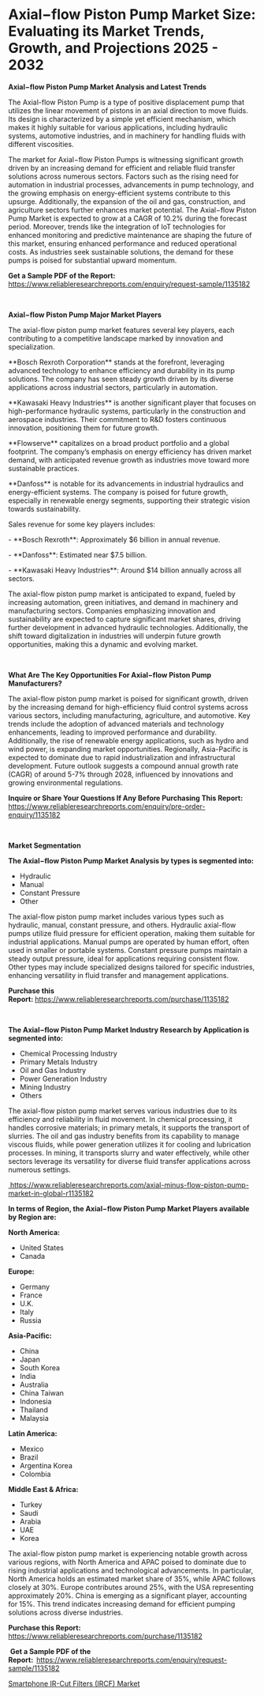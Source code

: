 <p><h1>Axial−flow Piston Pump Market Size: Evaluating its Market Trends, Growth, and Projections 2025 - 2032</h1></p><p><strong>Axial−flow Piston Pump Market Analysis and Latest Trends</strong></p>
<p><p>The Axial-flow Piston Pump is a type of positive displacement pump that utilizes the linear movement of pistons in an axial direction to move fluids. Its design is characterized by a simple yet efficient mechanism, which makes it highly suitable for various applications, including hydraulic systems, automotive industries, and in machinery for handling fluids with different viscosities.</p><p>The market for Axial−flow Piston Pumps is witnessing significant growth driven by an increasing demand for efficient and reliable fluid transfer solutions across numerous sectors. Factors such as the rising need for automation in industrial processes, advancements in pump technology, and the growing emphasis on energy-efficient systems contribute to this upsurge. Additionally, the expansion of the oil and gas, construction, and agriculture sectors further enhances market potential. The Axial−flow Piston Pump Market is expected to grow at a CAGR of 10.2% during the forecast period. Moreover, trends like the integration of IoT technologies for enhanced monitoring and predictive maintenance are shaping the future of this market, ensuring enhanced performance and reduced operational costs. As industries seek sustainable solutions, the demand for these pumps is poised for substantial upward momentum.</p></p>
<p><strong>Get a Sample PDF of the Report:&nbsp;</strong> <a href="https://www.reliableresearchreports.com/enquiry/request-sample/1135182?utm_campaign=2264&utm_medium=2&utm_source=Github&utm_content=ia&utm_term=25032025&utm_id=axialflow-piston-pump">https://www.reliableresearchreports.com/enquiry/request-sample/1135182</a></p>
<p>&nbsp;</p>
<p><strong>Axial−flow Piston Pump Major Market Players</strong></p>
<p><p>The axial-flow piston pump market features several key players, each contributing to a competitive landscape marked by innovation and specialization. </p><p>**Bosch Rexroth Corporation** stands at the forefront, leveraging advanced technology to enhance efficiency and durability in its pump solutions. The company has seen steady growth driven by its diverse applications across industrial sectors, particularly in automation.</p><p>**Kawasaki Heavy Industries** is another significant player that focuses on high-performance hydraulic systems, particularly in the construction and aerospace industries. Their commitment to R&D fosters continuous innovation, positioning them for future growth.</p><p>**Flowserve** capitalizes on a broad product portfolio and a global footprint. The company’s emphasis on energy efficiency has driven market demand, with anticipated revenue growth as industries move toward more sustainable practices.</p><p>**Danfoss** is notable for its advancements in industrial hydraulics and energy-efficient systems. The company is poised for future growth, especially in renewable energy segments, supporting their strategic vision towards sustainability.</p><p>Sales revenue for some key players includes:</p><p>- **Bosch Rexroth**: Approximately $6 billion in annual revenue.</p><p>- **Danfoss**: Estimated near $7.5 billion.</p><p>- **Kawasaki Heavy Industries**: Around $14 billion annually across all sectors.</p><p>The axial-flow piston pump market is anticipated to expand, fueled by increasing automation, green initiatives, and demand in machinery and manufacturing sectors. Companies emphasizing innovation and sustainability are expected to capture significant market shares, driving further development in advanced hydraulic technologies. Additionally, the shift toward digitalization in industries will underpin future growth opportunities, making this a dynamic and evolving market.</p></p>
<p>&nbsp;</p>
<p><strong>What Are The Key Opportunities For Axial−flow Piston Pump Manufacturers?</strong></p>
<p><p>The axial-flow piston pump market is poised for significant growth, driven by the increasing demand for high-efficiency fluid control systems across various sectors, including manufacturing, agriculture, and automotive. Key trends include the adoption of advanced materials and technology enhancements, leading to improved performance and durability. Additionally, the rise of renewable energy applications, such as hydro and wind power, is expanding market opportunities. Regionally, Asia-Pacific is expected to dominate due to rapid industrialization and infrastructural development. Future outlook suggests a compound annual growth rate (CAGR) of around 5-7% through 2028, influenced by innovations and growing environmental regulations.</p></p>
<p><strong>Inquire or Share Your Questions If Any Before Purchasing This Report:</strong> <a href="https://www.reliableresearchreports.com/enquiry/pre-order-enquiry/1135182?utm_campaign=2264&utm_medium=2&utm_source=Github&utm_content=ia&utm_term=25032025&utm_id=axialflow-piston-pump">https://www.reliableresearchreports.com/enquiry/pre-order-enquiry/1135182</a></p>
<p>&nbsp;</p>
<p><strong>Market Segmentation</strong></p>
<p><strong>The Axial−flow Piston Pump Market Analysis by types is segmented into:</strong></p>
<p><ul><li>Hydraulic</li><li>Manual</li><li>Constant Pressure</li><li>Other</li></ul></p>
<p><p>The axial-flow piston pump market includes various types such as hydraulic, manual, constant pressure, and others. Hydraulic axial-flow pumps utilize fluid pressure for efficient operation, making them suitable for industrial applications. Manual pumps are operated by human effort, often used in smaller or portable systems. Constant pressure pumps maintain a steady output pressure, ideal for applications requiring consistent flow. Other types may include specialized designs tailored for specific industries, enhancing versatility in fluid transfer and management applications.</p></p>
<p><strong>Purchase this Report:&nbsp;</strong><a href="https://www.reliableresearchreports.com/purchase/1135182?utm_campaign=2264&utm_medium=2&utm_source=Github&utm_content=ia&utm_term=25032025&utm_id=axialflow-piston-pump">https://www.reliableresearchreports.com/purchase/1135182</a></p>
<p>&nbsp;</p>
<p><strong>The Axial−flow Piston Pump Market Industry Research by Application is segmented into:</strong></p>
<p><ul><li>Chemical Processing Industry</li><li>Primary Metals Industry</li><li>Oil and Gas Industry</li><li>Power Generation Industry</li><li>Mining Industry</li><li>Others</li></ul></p>
<p><p>The axial-flow piston pump market serves various industries due to its efficiency and reliability in fluid movement. In chemical processing, it handles corrosive materials; in primary metals, it supports the transport of slurries. The oil and gas industry benefits from its capability to manage viscous fluids, while power generation utilizes it for cooling and lubrication processes. In mining, it transports slurry and water effectively, while other sectors leverage its versatility for diverse fluid transfer applications across numerous settings.</p></p>
<p><a href="https://www.reliableresearchreports.com/axial-minus-flow-piston-pump-market-in-global-r1135182?utm_campaign=2264&utm_medium=2&utm_source=Github&utm_content=ia&utm_term=25032025&utm_id=axialflow-piston-pump">&nbsp;https://www.reliableresearchreports.com/axial-minus-flow-piston-pump-market-in-global-r1135182</a></p>
<p><strong>In terms of Region, the Axial−flow Piston Pump Market Players available by Region are:</strong></p>
<p>
    <p> <strong> North America: </strong>
        <ul>
            <li>United States</li>
            <li>Canada</li>
        </ul>
        </p> 
    <p> <strong> Europe: </strong>
        <ul>
            <li>Germany</li>
            <li>France</li>
            <li>U.K.</li>
            <li>Italy</li>
            <li>Russia</li>
        </ul>
        </p> 
    <p> <strong> Asia-Pacific: </strong>
        <ul>
            <li>China</li>
            <li>Japan</li>
            <li>South Korea</li>
            <li>India</li>
            <li>Australia</li>
            <li>China Taiwan</li>
            <li>Indonesia</li>
            <li>Thailand</li>
            <li>Malaysia</li>
        </ul>
        </p> 
    <p> <strong> Latin America: </strong>
        <ul>
            <li>Mexico</li>
            <li>Brazil</li>
            <li>Argentina Korea</li>
            <li>Colombia</li>
        </ul>
        </p> 
    <p> <strong> Middle East & Africa: </strong>
        <ul>
            <li>Turkey</li>
            <li>Saudi</li>
            <li>Arabia</li>
            <li>UAE</li>
            <li>Korea</li>
        </ul>
    </p>
    </p>
<p><p>The axial-flow piston pump market is experiencing notable growth across various regions, with North America and APAC poised to dominate due to rising industrial applications and technological advancements. In particular, North America holds an estimated market share of 35%, while APAC follows closely at 30%. Europe contributes around 25%, with the USA representing approximately 20%. China is emerging as a significant player, accounting for 15%. This trend indicates increasing demand for efficient pumping solutions across diverse industries.</p></p>
<p><strong>Purchase this Report: </strong><a href="https://www.reliableresearchreports.com/purchase/1135182?utm_campaign=2264&utm_medium=2&utm_source=Github&utm_content=ia&utm_term=25032025&utm_id=axialflow-piston-pump">https://www.reliableresearchreports.com/purchase/1135182</a></p>
<p>&nbsp;<strong>Get a Sample PDF of the Report:&nbsp;&nbsp;</strong><a href="https://www.reliableresearchreports.com/enquiry/request-sample/1135182?utm_campaign=2264&utm_medium=2&utm_source=Github&utm_content=ia&utm_term=25032025&utm_id=axialflow-piston-pump">https://www.reliableresearchreports.com/enquiry/request-sample/1135182</a></p>
<p><strong></strong></p>
<p><p><a href="https://github.com/fettycahow90/Market-Research-Report-List-1/blob/main/smartphone-ir-cut-filters-ircf-market.md?utm_campaign=2264&utm_medium=2&utm_source=Github&utm_content=ia&utm_term=25032025&utm_id=axialflow-piston-pump">Smartphone IR-Cut Filters (IRCF) Market</a></p></p>